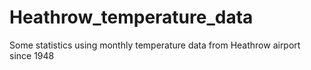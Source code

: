 # Heathrow_temperature_data
Some statistics using monthly temperature data from Heathrow airport since 1948
